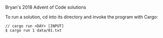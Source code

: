 Bryan's 2018 Advent of Code solutions

To run a solution, cd into its directory and invoke the program with Cargo:

```
// cargo run <DAY> [INPUT]
$ cargo run 1 data/01.txt
```